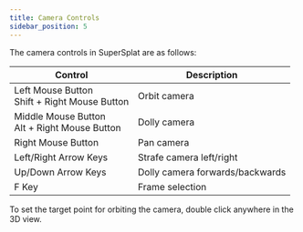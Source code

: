 ```yaml
---
title: Camera Controls
sidebar_position: 5
---
```


The camera controls in SuperSplat are as follows:

| Control                                         | Description                     |
| ----------------------------------------------- | ------------------------------- |
| Left Mouse Button<br />Shift + Right Mouse Button | Orbit camera                    |
| Middle Mouse Button<br />Alt + Right Mouse Button | Dolly camera                    |
| Right Mouse Button                              | Pan camera                      |
| Left/Right Arrow Keys                           | Strafe camera left/right        |
| Up/Down Arrow Keys                              | Dolly camera forwards/backwards |
| F Key                                           | Frame selection                 |

To set the target point for orbiting the camera, double click anywhere in the 3D view.
